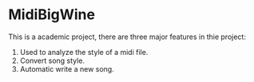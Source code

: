 # MidiBigWine
This is a academic project, there are three major features in thie project:

1. Used to analyze the style of a midi file.
2. Convert song style.
3. Automatic write a new song.
